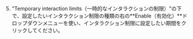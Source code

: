 5. "Temporary interaction limits（一時的なインタラクションの制限）"の下で、設定したいインタラクション制限の種類の右の**Enable（有効化）**ドロップダウンメニューを使い、インタラクション制限に設定したい期間をクリックしてください。